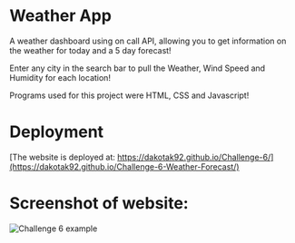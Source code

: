 # Weather App

A weather dashboard using on call API, allowing you to get information on the weather for today and a 5 day forecast!

Enter any city in the search bar to pull the Weather, Wind Speed and Humidity for each location!

Programs used for this project were HTML, CSS and Javascript!

# Deployment
[The website is deployed at:  https://dakotak92.github.io/Challenge-6/](https://dakotak92.github.io/Challenge-6-Weather-Forecast/)

# Screenshot of website:
![Challenge 6 example](https://github.com/DakotaK92/Challenge-6/assets/46942706/12f4a9e9-368b-4238-9d95-1ed4e000c7f1)
